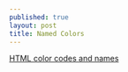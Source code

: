 ```yaml
---
published: true
layout: post
title: Named Colors
---
```


[HTML color codes and names](http://www.computerhope.com/htmcolor.htm)